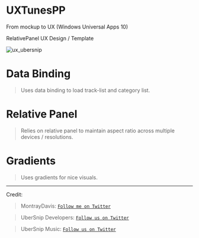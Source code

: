 # UXTunesPP

From mockup to UX (Windows Universal Apps 10)

RelativePanel UX Design / Template


![ux_ubersnip](http://api.ubersnip.com/Assets/tunespp.gif)

# Data Binding
> Uses data binding to load track-list and category list.

# Relative Panel
> Relies on relative panel to maintain aspect ratio across multiple devices / resolutions.

# Gradients
> Uses gradients for nice visuals.

----

Credit:

> MontrayDavis: [`Follow me on Twitter`](https://twitter.com/intent/follow?screen_name=MontrayDavis)

> UberSnip Developers: [`Follow us on Twitter`](https://twitter.com/intent/follow?screen_name=UberSnipDev)

> UberSnip Music: [`Follow us on Twitter`](https://twitter.com/intent/follow?screen_name=UberSnip)
